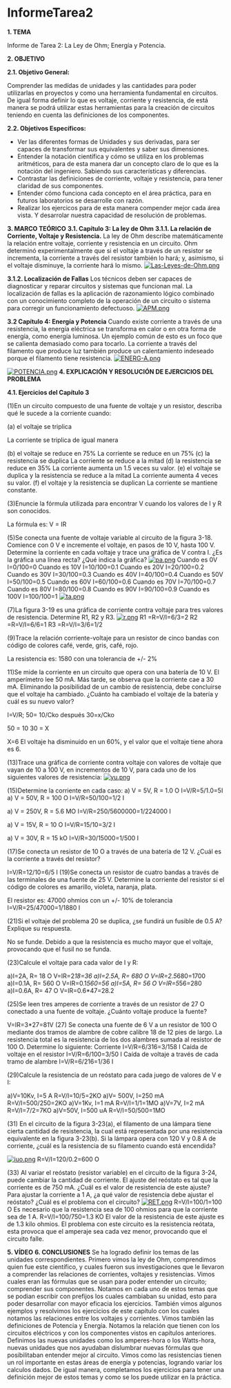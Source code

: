 # InformeTarea2
**1. TEMA**

Informe de Tarea 2: La Ley de Ohm; Energía y Potencia.

**2. OBJETIVO**

**2.1. Objetivo General:**

Comprender las medídas de unidades y las cantidades para poder utilizarlas en proyectos y como una herramienta fundamental en circuitos. De igual forma definir lo que es voltaje, corriente y resistencia, de está manera se podrá utilizar estas herramientas para la creación de circuitos teniendo en cuenta las definiciones de los componentes.

**2.2. Objetivos Específicos:**

- Ver las diferentes formas de Unidades y sus derivadas, para ser capaces de transformar sus equivalentes y saber sus dimensiones. 
- Entender la notación científica y cómo se utiliza en los problemas aritméticos, para de esta manera dar un concepto claro de lo que es la notación del ingeniero. Sabiendo sus características y diferencias.
- Contrastar las definiciones de corriente, voltaje y resistencia, para tener claridad de sus componentes.
- Entender cómo funciona cada concepto en el área práctica, para en futuros laboratorios se desarrolle con razón.
- Realizar los ejercicos para de esta manera compender mejor cada área vista. Y desarrolar nuestra capacidad de resolución de problemas. 

**3. MARCO TEÓRICO**
**3.1. Capítulo 3: La ley de Ohm**
**3.1.1.  La relación de Corriente, Voltaje y Resistencia.**
La ley de Ohm describe matemáticamente la relación entre voltaje, corriente y resistencia
en un circuito. Ohm determinó experimentalmente que si el voltaje a través de un resistor se incrementa, la corriente a través del resistor también lo hará; y, asimismo, si el voltaje disminuye, la corriente hará lo mismo.
[![Las-Leyes-de-Ohm.png](https://i.postimg.cc/JzqpP2nG/Las-Leyes-de-Ohm.png)](https://postimg.cc/FYYbKG04)

**3.1.2. Localización de Fallas**
Los técnicos deben ser capaces de diagnosticar y reparar circuitos y sistemas que funcionan mal. La localización de fallas es la aplicación de razonamiento lógico combinado con un conocimiento completo de la operación de un circuito o sistema para corregir un funcionamiento defectuoso.
[![APM.png](https://i.postimg.cc/1RFhJyZX/APM.png)](https://postimg.cc/MXzFG2HJ)

**3.2 Capítulo 4: Energía y Potencia**
Cuando existe corriente a través de una resistencia, la energía eléctrica se transforma en calor o en otra forma de energía, como energía luminosa. Un ejemplo común de esto es un foco que se calienta demasiado como para tocarlo. La corriente a través del filamento que produce luz también produce un calentamiento indeseado porque el filamento tiene resistencia.
[![ENERG-A.png](https://i.postimg.cc/D0DyL6VZ/ENERG-A.png)](https://postimg.cc/V0q8cjkQ)

[![POTENCIA.png](https://i.postimg.cc/qvGYhRHh/POTENCIA.png)](https://postimg.cc/tsYD89Tp)
**4. EXPLICACIÓN Y RESOLUCIÓN DE EJERCICIOS DEL PROBLEMA**

**4.1. Ejercicios del Capítulo 3**

(1)En un circuito compuesto de una fuente de voltaje y un resistor, describa qué le sucede a la corriente cuando:

(a)	el voltaje se triplica

La corriente se triplica de igual manera

(b)	el voltaje se reduce en 75%
La corriente se reduce en un 75%
(c)	la resistencia se duplica
La corriente se reduce a la mitad
(d)	la resistencia se reduce en 35%
La corriente aumenta un 1.5 veces su valor.
(e)	el voltaje se duplica y la resistencia se reduce a la mitad
La corriente aumenta 4 veces su valor.
(f)	el voltaje y la resistencia se duplican
La corriente se mantiene constante.

(3)Enuncie la fórmula utilizada para encontrar V cuando los valores de I y R son conocidos.

La fórmula es: V = IR

(5)Se conecta una fuente de voltaje variable al circuito de la figura 3-18. Comience con 0 V e incremente el voltaje, en pasos de 10 V, hasta 100 V. Determine la corriente en cada voltaje y trace una gráfica de V contra I. ¿Es la gráfica una línea recta? ¿Qué indica la gráfica?
[![pa.png](https://i.postimg.cc/x8HVLZX8/pa.png)](https://postimg.cc/2LztD2FN)
	Cuando es 0V
I=0/100=0
	Cuando es 10V
I=10/100=0.1
	Cuando es 20V
I=20/100=0.2
	Cuando es 30V
I=30/100=0.3
	Cuando es 40V
I=40/100=0.4
	Cuando es 50V
I=50/100=0.5
	Cuando es 60V
I=60/100=0.6
	Cuando es 70V
I=70/100=0.7
	Cuando es 80V
I=80/100=0.8
	Cuando es 90V
I=90/100=0.9
	Cuando es 100V
I=100/100=1
[![ta.png](https://i.postimg.cc/Qdn2Fsts/ta.png)](https://postimg.cc/G4G7fWGS)

(7)La figura 3-19 es una gráfica de corriente contra voltaje para tres valores de resistencia.
Determine R1, R2 y R3.
[![r.png](https://i.postimg.cc/TYtSsGnm/r.png)](https://postimg.cc/F7JDfMWs)
R1 =R=V/I=6/3=2
R2 =R=V/I=6/6=1
R3 =R=V/I=3/6=1/2

(9)Trace la relación corriente-voltaje para un resistor de cinco bandas con código de colores café, verde, gris, café, rojo.

La resistencia es: 1580 con una tolerancia de +/- 2%

11)Se mide la corriente en un circuito que opera con una batería de 10 V. El amperímetro lee 50 mA. Más tarde, se observa que la corriente cae a 30 mA. Eliminando la posibilidad de un cambio de resistencia, debe concluirse que el voltaje ha cambiado. ¿Cuánto ha cambiado el voltaje de la batería y cuál es su nuevo valor?

I=V/R;   50=  10/Cko    después     30=x/Cko

50     =    10
30               = X

X=6
El voltaje ha disminuido en un 60%, y el valor que el voltaje tiene ahora es 6.

(13)Trace una gráfica de corriente contra voltaje con valores de voltaje que vayan de 10 a 100 V, en incrementos de 10 V, para cada uno de los siguientes valores de resistencia:
[![yu.png](https://i.postimg.cc/8PvJKk2X/yu.png)](https://postimg.cc/LnH8hS6j)

(15)Determine la corriente en cada caso:
a) V = 5V, R = 1.0 O
I=V/R=5/1.0=5I
a) V = 50V, R = 100 O
I=V/R=50/100=1/2 I

a) V = 250V, R = 5.6 MO
I=V/R=250/5600000=1/224000 I

a) V = 15V, R = 10 O
I=V/R=15/10=3/2 I

a) V = 30V, R = 15 kO
I=V/R=30/15000=1/500 I

(17)Se conecta un resistor de 10 O a través de una batería de 12 V. ¿Cuál es la corriente a través del resistor?

I=V/R=12/10=6/5 I
(19)Se conecta un resistor de cuatro bandas a través de las terminales de una fuente de 25 V. Determine la corriente del resistor si el código de colores es amarillo, violeta, naranja, plata.

El resistor es: 47000 ohmios con un +/- 10% de tolerancia
I=V/R=25/47000=1/1880 I

(21)Si el voltaje del problema 20 se duplica, ¿se fundirá un fusible de 0.5 A? Explique su respuesta.

No se funde. Debido a que la resistencia es mucho mayor que el voltaje, provocando que el fusil no se funda.

(23)Calcule el voltaje para cada valor de I y R:

a)I=2A, R= 18 O
V=IR=2*18=36
a)I=2.5A, R= 680 O
V=IR=2.5*680=1700
a)I=0.1A, R= 560 O
V=IR=0.1*560=56
a)I=5A, R= 56 O
V=IR=5*56=280
a)I=0.6A, R= 47 O
V=IR=0.6*47=28.2

(25)Se leen tres amperes de corriente a través de un resistor de 27 O conectado a una fuente de voltaje. ¿Cuánto voltaje produce la fuente?

V=IR=3*27=81V
(27) Se conecta una fuente de 6 V a un resistor de 100 O mediante dos tramos de alambre de cobre calibre 18 de 12 pies de largo. La resistencia total es la resistencia de los dos alambres sumada al resistor de
100 O. Determine lo siguiente:
	Corriente
I=V/R=6/316=3/158 I
	Caída de voltaje en el resistor
I=V/R=6/100=3/50 I
	Caída de voltaje a través de cada tramo de alambre
I=V/R=6/216=1/36 I

(29)Calcule la resistencia de un reóstato para cada juego de valores de V e I:

a)V=10Kv, I=5 A
R=V/I=10/5=2KO
a)V= 500V, I=250 mA
R=V/I=500/250=2KO
a)V=1Kv, I=1 mA
R=V/I=1/1=1MO
a)V=7V, I=2 mA
R=V/I=7/2=7KO
a)V=50V, I=500 uA
R=V/I=50/500=1MO

(31) En el circuito de la figura 3-23(a), el filamento de una lámpara tiene cierta cantidad de resistencia, la cual está representada por una resistencia equivalente en la figura 3-23(b). Si la lámpara opera con 120 V y 0.8 A de corriente, ¿cuál es la resistencia de su filamento cuando está encendida?

[![iuo.png](https://i.postimg.cc/sgRKfg7b/iuo.png)](https://postimg.cc/fJBYBZHv)
R=V/I=120/0.2=600 O

(33) Al variar el reóstato (resistor variable) en el circuito de la figura 3-24, puede cambiar la cantidad de corriente. El ajuste del reóstato es tal que la corriente es de 750 mA. ¿Cuál es el valor de resistencia de este ajuste? Para ajustar la corriente a 1 A, ¿a qué valor de resistencia debe ajustar el reóstato? ¿Cuál es el problema con el circuito?
[![RET.png](https://i.postimg.cc/Twv1s1SY/RET.png)](https://postimg.cc/VS4zrfm3)
R=V/I=100/1=100 O
Es necesario que la resistencia sea de 100 ohmios para que la corriente sea de 1 A. 
R=V/I=100/750=1.3 KO
El valor de la resistencia de este ajuste es de 1.3 kilo ohmios.
El problema con este circuito es la resistencia reótata, esta provoca que el amperaje sea cada vez menor, provocando que el circuito falle.

**5. VÍDEO**
**6. CONCLUSIONES**
Se ha logrado definir los temas de las unidades correspondientes. Primero vimos la ley de Ohm, comprendimos quien fue este científico, y cuales fueron sus investigaciones que le llevaron a comprender las relaciones de corrientes, voltajes y resistencias. Vimos cuales eran las fórmulas que se usan para poder entender un circuito; comprender sus componentes. Notamos en cada uno de estos temas que se podian escribir con prefijos los cuales cambiaban su unidad, esto para poder desarrollar con mayor eficacia los ejercicios. También vimos algunos ejemplos y resolvimos los ejercicios de este capítulo con los cuales notamos las relaciones entre los voltajes y corrientes.
Vimos también las definiciones de Potencia y Energía. Notamos la relación que tienen con los circuitos eléctricos y con los componentes vistos en capítulos anteriores. Definimos las nuevas unidades como los amperes-hora o los Watts-hora, nuevas unidades que nos ayudaban dislumbrar nuevas fórmulas que posibilitaban entender mejor al circuito. Vimos como las resistencias tienen un rol importante en estas áreas de energía y potencias, logrando variar los calculos dados. De igual manera, completamos los ejercicios para tener una definición mejor de estos temas y como se los puede utilizar en la práctica. 
